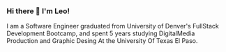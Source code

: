 ### Hi there 👋 I'm Leo!

I am a Software Engineer graduated from University of Denver's FullStack Development Bootcamp, and spent 5 years studying DigitalMedia Production and Graphic Desing At the University Of Texas El Paso.

<!--
**izaaaqk/izaaaqk** is a ✨ _special_ ✨ repository because its `README.md` (this file) appears on your GitHub profile.

Here are some ideas to get you started:

- 🔭 I’m currently working on ...
- 🌱 I’m currently learning ...
- 👯 I’m looking to collaborate on ...
- 🤔 I’m looking for help with ...
- 💬 Ask me about ...
- 📫 How to reach me: ...
- 😄 Pronouns: ...
- ⚡ Fun fact: ...
-->
